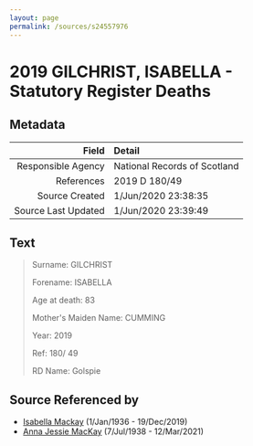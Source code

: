 ```yaml
---
layout: page
permalink: /sources/s24557976
---
```


# 2019 GILCHRIST, ISABELLA - Statutory Register Deaths

## Metadata
Field | Detail
---:|:---
Responsible Agency | National Records of Scotland
References | 2019 D 180/49
Source Created | 1/Jun/2020 23:38:35
Source Last Updated | 1/Jun/2020 23:39:49

## Text

> Surname: GILCHRIST
>
> Forename: ISABELLA
>
> Age at death: 83
>
> Mother's Maiden Name: CUMMING
>
> Year: 2019
>
> Ref: 180/ 49
>
> RD Name: Golspie
>

## Source Referenced by

* [Isabella Mackay](../people/@25303611@-isabella-mackay-b1936-1-1-d2019-12-19.md) (1/Jan/1936 - 19/Dec/2019)
* [Anna Jessie MacKay](../people/@41265374@-anna-jessie-mackay-b1938-7-7-d2021-3-12.md) (7/Jul/1938 - 12/Mar/2021)
